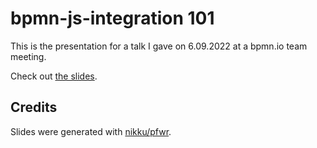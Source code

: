 # bpmn-js-integration 101

This is the presentation for a talk I gave on 6.09.2022 at a bpmn.io team meeting.

Check out [the slides](./bpmn-js-integration.html).

## Credits

Slides were generated with [nikku/pfwr](https://github.com/nikku/pfwr).

